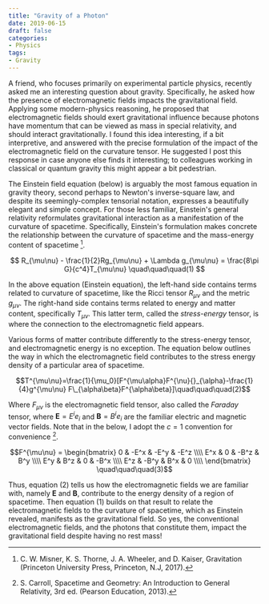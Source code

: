 ```yaml
---
title: "Gravity of a Photon"
date: 2019-06-15
draft: false
categories:
- Physics
tags:
- Gravity
---
```


A friend, who focuses primarily on experimental particle physics, recently asked me an interesting question about gravity.
Specifically, he asked how the presence of electromagnetic fields impacts the gravitational field. Applying some modern-physics
reasoning, he proposed that electromagnetic fields should exert gravitational influence because photons have momentum that
can be viewed as mass in special relativity, and should interact gravitationally. I found this idea interesting, if a bit
interpretive, and answered with the precise formulation of the impact of the electromagnetic field on the curvature tensor.
He suggested I post this response in case anyone else finds it interesting; to colleagues working in classical or quantum gravity
this might appear a bit pedestrian.

The Einstein field equation (below) is arguably the most famous equation in gravity theory, second perhaps to Newton's inverse-square
law, and despite its seemingly-complex tensorial notation, expresses a beautifully elegant and simple concept. For those less
familiar, Einstein's general relativity reformulates gravitational interaction as a manifestation of the curvature of spacetime.
Specifically, Einstein's formulation makes concrete the relationship between the curvature of spacetime and the mass-energy content
 of spacetime [^1].

$$ R_{\mu\nu} - \frac{1}{2}Rg_{\mu\nu} + \Lambda g_{\mu\nu} = \frac{8\pi G}{c^4}T_{\mu\nu} \quad\quad\quad(1) $$

In the above equation (Einstein equation), the left-hand side contains terms related to curvature of spacetime, like the Ricci
tensor $R_{\mu\nu}$  and the metric $g_{\mu\nu}$. The right-hand side contains terms related to energy and matter content,
specifically $T_{\mu\nu}$. This latter term, called the _stress-energy_ tensor, is where the connection to the electromagnetic
field appears.

Various forms of matter contribute differently to the stress-energy tensor, and electromagnetic energy is no exception. The
equation below outlines the way in which the electromagnetic field contributes to the stress energy density of a particular
area of spacetime.

$$T^{\mu\nu}=\frac{1}{\mu_0}[F^{\mu\alpha}F^{\nu}{}_{\alpha}-\frac{1}{4}g^{\mu\nu} F\_{\alpha\beta}F^{\alpha\beta}]\quad\quad\quad(2)$$

Where $F_{\mu\nu}$ is the electromagnetic field tensor, also called the *Faraday* tensor, where $\mathbf{E} = E^i e_i$ and
$\mathbf{B} = B^i e_i$ are the familiar electric and magnetic vector fields. Note that in the below, I adopt the $c=1$
convention for convenience [^2].

$$F^{\mu\nu} = \begin{bmatrix}
	0 & -E^x & -E^y & -E^z \\\\
	E^x & 0 & -B^z & B^y \\\\
	E^y & B^z & 0 & -B^x \\\\
	E^z & -B^y & B^x & 0 \\\\
\end{bmatrix} \quad\quad\quad(3)$$

Thus, equation (2) tells us how the electromagnetic fields we are familiar with, namely $\mathbf{E}$ and $\mathbf{B}$,
contribute to the energy density of a region of spacetime. Then equation (1) builds on that result to relate the
electromagnetic fields to the curvature of spacetime, which as Einstein revealed, manifests as the gravitational field. So
yes, the conventional electromagnetic fields, and the photons that constitute them, impact the gravitational field despite
having no rest mass!

[^1]: C. W. Misner, K. S. Thorne, J. A. Wheeler, and D. Kaiser, Gravitation (Princeton University Press, Princeton, N.J, 2017).
[^2]: S. Carroll, Spacetime and Geometry: An Introduction to General Relativity, 3rd ed. (Pearson Education, 2013).
